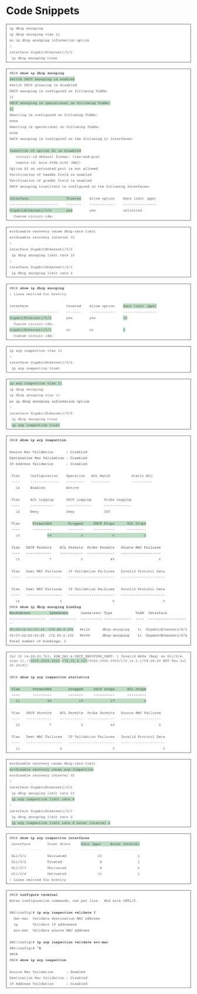# Code Snippets

[![Images](images/vol2_f0246-01.jpg)](vol2_ch12.md#f0246-01a)

[![Images](images/vol2_f0247-01.jpg)](vol2_ch12.md#f0247-01a)

[![Images](images/vol2_f0249-01.jpg)](vol2_ch12.md#f0249-01a)

[![Images](images/vol2_f0249-02.jpg)](vol2_ch12.md#f0249-02a)

[![Images](images/vol2_f0255-01.jpg)](vol2_ch12.md#f0255-01a)

[![Images](images/vol2_f0255-02.jpg)](vol2_ch12.md#f0255-02a)

[![Images](images/vol2_f0256-01.jpg)](vol2_ch12.md#f0256-01a)

[![Images](images/vol2_f0257-01.jpg)](vol2_ch12.md#f0257-01a)

[![Images](images/vol2_f0258-01.jpg)](vol2_ch12.md#f0258-01a)

[![Images](images/vol2_f0258-02.jpg)](vol2_ch12.md#f0258-02a)

[![Images](images/vol2_f0259-01.jpg)](vol2_ch12.md#f0259-01a)